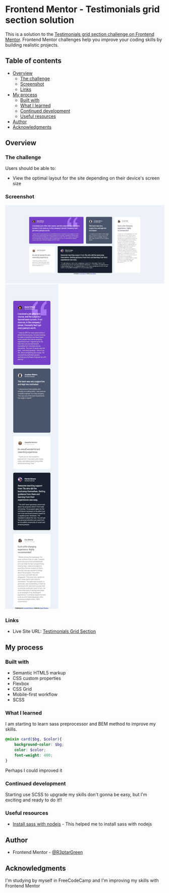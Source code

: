 # Frontend Mentor - Testimonials grid section solution

This is a solution to the [Testimonials grid section challenge on Frontend Mentor](https://www.frontendmentor.io/challenges/testimonials-grid-section-Nnw6J7Un7). Frontend Mentor challenges help you improve your coding skills by building realistic projects. 

## Table of contents

- [Overview](#overview)
  - [The challenge](#the-challenge)
  - [Screenshot](#screenshot)
  - [Links](#links)
- [My process](#my-process)
  - [Built with](#built-with)
  - [What I learned](#what-i-learned)
  - [Continued development](#continued-development)
  - [Useful resources](#useful-resources)
- [Author](#author)
- [Acknowledgments](#acknowledgments)


## Overview

### The challenge

Users should be able to:

- View the optimal layout for the site depending on their device's screen size

### Screenshot

![Desktop](./Assets/images/Screenshot%201%20at%2019-53-46%20Testimonials%20Grid%20Section.png)
![Mobile](./Assets/images/Screenshot%202%20at%2019-53-35%20Testimonials%20Grid%20Section.png)

### Links

- Live Site URL: [Testimonials Grid Section](https://glittery-kataifi-a86707.netlify.app/)

## My process

### Built with

- Semantic HTML5 markup
- CSS custom properties
- Flexbox
- CSS Grid
- Mobile-first workflow
- SCSS

### What I learned

I am starting to learn sass preprocessor and BEM method to improve my skills.

```scss
@mixin card($bg, $color){
    background-color: $bg;
    color: $color;
    font-weight: 400;
}
```
Perhaps I could improved it

### Continued development

Starting use SCSS to upgrade my skills don't gonna be easy, but I'm exciting and ready to do it!!

### Useful resources

- [Install sass with nodejs](https://medium.com/@kanokpit.skuberg/easy-sass-project-and-compile-with-npm-5861457195b5) - This helped me to install sass with nodejs

## Author

- Frontend Mentor - [@R3ptarGreen](https://www.frontendmentor.io/profile/yourusername)

## Acknowledgments

I'm studying by myself in FreeCodeCamp and I'm improving my skills with Frontend Mentor

